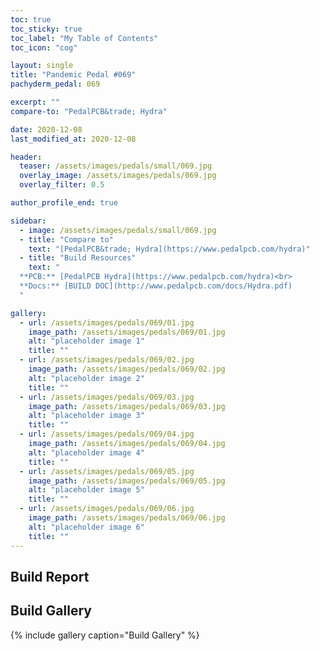 ```yaml
---
toc: true
toc_sticky: true
toc_label: "My Table of Contents"
toc_icon: "cog"

layout: single
title: "Pandemic Pedal #069"
pachyderm_pedal: 069

excerpt: ""
compare-to: "PedalPCB&trade; Hydra"

date: 2020-12-08
last_modified_at: 2020-12-08

header:
  teaser: /assets/images/pedals/small/069.jpg
  overlay_image: /assets/images/pedals/069.jpg
  overlay_filter: 0.5

author_profile_end: true

sidebar:
  - image: /assets/images/pedals/small/069.jpg
  - title: "Compare to"
    text: "[PedalPCB&trade; Hydra](https://www.pedalpcb.com/hydra)"
  - title: "Build Resources"
    text: "
  **PCB:** [PedalPCB Hydra](https://www.pedalpcb.com/hydra)<br>
  **Docs:** [BUILD DOC](http://www.pedalpcb.com/docs/Hydra.pdf)
  "

gallery:
  - url: /assets/images/pedals/069/01.jpg
    image_path: /assets/images/pedals/069/01.jpg
    alt: "placeholder image 1"
    title: ""
  - url: /assets/images/pedals/069/02.jpg
    image_path: /assets/images/pedals/069/02.jpg
    alt: "placeholder image 2"
    title: ""
  - url: /assets/images/pedals/069/03.jpg
    image_path: /assets/images/pedals/069/03.jpg
    alt: "placeholder image 3"
    title: ""
  - url: /assets/images/pedals/069/04.jpg
    image_path: /assets/images/pedals/069/04.jpg
    alt: "placeholder image 4"
    title: ""
  - url: /assets/images/pedals/069/05.jpg
    image_path: /assets/images/pedals/069/05.jpg
    alt: "placeholder image 5"
    title: ""
  - url: /assets/images/pedals/069/06.jpg
    image_path: /assets/images/pedals/069/06.jpg
    alt: "placeholder image 6"
    title: ""
---
```


## Build Report

## Build Gallery

{% include gallery caption="Build Gallery" %}